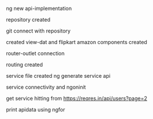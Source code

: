 ng new api-implementation

repository created

git connect with repository

created view-dat and flipkart amazon components created

router-outlet connection

routing created

service file created  ng generate service api

service connectivity and ngoninit

get service hitting from https://reqres.in/api/users?page=2

print apidata using ngfor